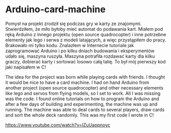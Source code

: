 # Arduino-card-machine

Pomysł na projekt zrodził się podczas gry w karty ze znajomymi. Stwierdziłem, że miło byłoby mieć automat do podawania kart.
Miałem pod ręką Arduino z innego projektu (open source quadrocopter) i inne potrzebne elementy jak lego i serwa z modeli latających, a więc przystąpiłem do pracy. Brakowało mi tylko kodu.
Znalazłem w Internecie tutoriale jak zaprogramować Arduino i po kilku dniach budowania i eksperymentów udało się, maszyna ruszyła.
Maszyna potrafiła rozdawać karty dla kilku graczy, dobierać karty i sortować losowo całą talię.
To był mój pierwszy kod jaki napisałem w C!

The idea for the project was born while playing cards with friends. I thought it would be nice to have a card machine.
I had on hand Arduino from another project (open source quadrocopter) and other necessary elements like lego and servos from flying models, so I set to work.
All I was missing was the code. I found online tutorials on how to program the Arduino and after a few days of building and experimenting, the machine was up and running.
The machine was able to deal cards to several players, draw cards and sort the whole deck randomly.
This was my first code I wrote in C!

https://www.youtube.com/watch?v=IZuUappnoyc
